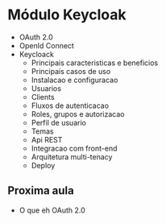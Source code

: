 # Módulo Keycloak

- OAuth 2.0
- OpenId Connect
- Keycloack
  - Principais caracteristicas e beneficios
  - Principais casos de uso
  - Instalacao e configuracao
  - Usuarios
  - Clients
  - Fluxos de autenticacao
  - Roles, grupos e autorizacao
  - Perfil de usuario
  - Temas
  - Api REST
  - Integracao com front-end
  - Arquitetura multi-tenacy
  - Deploy

## Proxima aula

- O que eh OAuth 2.0
